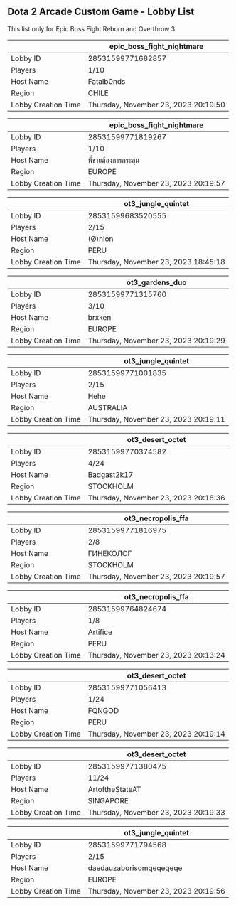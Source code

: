 ## Dota 2 Arcade Custom Game - Lobby List

This list only for Epic Boss Fight Reborn and Overthrow 3

|  | epic_boss_fight_nightmare |
| ------ | ------ |
| Lobby ID | 28531599771682857 |
| Players | 1/10 |
| Host Name | Fatalb0nds |
| Region | CHILE |
| Lobby Creation Time | Thursday, November 23, 2023 20:19:50 |


|  | epic_boss_fight_nightmare |
| ------ | ------ |
| Lobby ID | 28531599771819267 |
| Players | 1/10 |
| Host Name | พี่ชายต้องการกระสุน |
| Region | EUROPE |
| Lobby Creation Time | Thursday, November 23, 2023 20:19:57 |


|  | ot3_jungle_quintet |
| ------ | ------ |
| Lobby ID | 28531599683520555 |
| Players | 2/15 |
| Host Name | (Ø)nion |
| Region | PERU |
| Lobby Creation Time | Thursday, November 23, 2023 18:45:18 |


|  | ot3_gardens_duo |
| ------ | ------ |
| Lobby ID | 28531599771315760 |
| Players | 3/10 |
| Host Name | brxken |
| Region | EUROPE |
| Lobby Creation Time | Thursday, November 23, 2023 20:19:29 |


|  | ot3_jungle_quintet |
| ------ | ------ |
| Lobby ID | 28531599771001835 |
| Players | 2/15 |
| Host Name | Hehe |
| Region | AUSTRALIA |
| Lobby Creation Time | Thursday, November 23, 2023 20:19:11 |


|  | ot3_desert_octet |
| ------ | ------ |
| Lobby ID | 28531599770374582 |
| Players | 4/24 |
| Host Name | Badgast2k17 |
| Region | STOCKHOLM |
| Lobby Creation Time | Thursday, November 23, 2023 20:18:36 |


|  | ot3_necropolis_ffa |
| ------ | ------ |
| Lobby ID | 28531599771816975 |
| Players | 2/8 |
| Host Name | ГИНЕКОЛОГ |
| Region | STOCKHOLM |
| Lobby Creation Time | Thursday, November 23, 2023 20:19:57 |


|  | ot3_necropolis_ffa |
| ------ | ------ |
| Lobby ID | 28531599764824674 |
| Players | 1/8 |
| Host Name | Artifice |
| Region | PERU |
| Lobby Creation Time | Thursday, November 23, 2023 20:13:24 |


|  | ot3_desert_octet |
| ------ | ------ |
| Lobby ID | 28531599771056413 |
| Players | 1/24 |
| Host Name | FQNGOD |
| Region | PERU |
| Lobby Creation Time | Thursday, November 23, 2023 20:19:14 |


|  | ot3_desert_octet |
| ------ | ------ |
| Lobby ID | 28531599771380475 |
| Players | 11/24 |
| Host Name | ArtoftheStateAT |
| Region | SINGAPORE |
| Lobby Creation Time | Thursday, November 23, 2023 20:19:33 |


|  | ot3_jungle_quintet |
| ------ | ------ |
| Lobby ID | 28531599771794568 |
| Players | 2/15 |
| Host Name | daedauzaborisomqeqeqeqe |
| Region | EUROPE |
| Lobby Creation Time | Thursday, November 23, 2023 20:19:56 |


